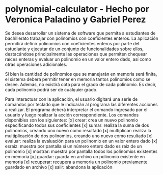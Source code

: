 # polynomial-calculator - Hecho por Veronica Paladino y Gabriel Perez

Se desea desarrollar un sistema de software que permita a estudiantes de bachillerato trabajar con polinomios con coeficientes enteros. La aplicación permitirá definir polinomios con coeficientes enteros por parte del estudiante y ejecutar de un conjunto de funcionalidades sobre ellos, destacándose principalmente las operaciones que permiten chequear raíces enteras y evaluar un polinomio en un valor entero dado, así como otras operaciones adicionales.

Si bien la cantidad de polinomios que se manejarán en memoria será finita, el sistema deberá permitir tener en memoria tantos polinomios como se desee. Además, no existirá cota para el grado de cada polinomio. Es decir, cada polinomio podrá ser de cualquier grado.

Para interactuar con la aplicación, el usuario digitará una serie de comandos por teclado que le indicarán al programa las diferentes acciones a realizar. El programa deberá interpretar el comando ingresado por el usuario y luego realizar la acción correspondiente. Los comandos disponibles son
los siguientes:
[x] crear: crea un nuevo polinomio especificando todos sus coeficientes
[x] sumar: realiza la suma de dos polinomios, creando uno nuevo como resultado
[x] multiplicar: realiza la multiplicación de dos polinomios, creando uno nuevo como resultado
[x] evaluar: realiza la evaluación para un polinomio en un valor entero dado
[x] esraiz: muestra por pantalla si un número entero dado es raíz de un polinomio
[x] mostrar: muestra por pantalla todos los polinomios existentes en memoria
[x] guardar: guarda en archivo un polinomio existente en memoria
[x] recuperar: recupera a memoria un polinomio previamente guardado en archivo
[x] salir: abandona la aplicación
